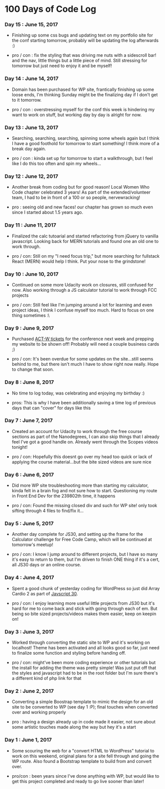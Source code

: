 # 100 Days of Code Log

### Day 15 : June 15, 2017

- Finishing up some css bugs and updating text on my portfolio site for the conf starting tomorrow, probably will be updating the log afterwards :)

- pro / con : fix the styling that was driving me nuts with a sidescroll bar! and the nav, little things but a little piece of mind. Still stressing for tomorrow but just need to enjoy it and be myself!

### Day 14 : June 14, 2017

- Domain has been purchased for WP site, frantically finishing up some loose ends, I'm thinking Sunday might be the finalizing day if I don't get to it tomorrow. 

- pro / con : overstressing myself for the conf this week is hindering my want to work on stuff, but working day by day is alright for now. 

### Day 13 : June 13, 2017

- Searching, searching, searching, spinning some wheels again but I think I have a good foothold for tomorrow to start something! I think more of a break day again.

- pro / con : kinda set up for tomorrow to start a walkthrough, but I feel like I do this too often and spin my wheels... 

### Day 12 : June 12, 2017

- Another break from coding but for good reason! Local Women Who Code chapter celebrated 3 years! As part of the extended/volunteer team, I had to be in front of a 100 or so people, nervewracking!

- pro : seeing old and new faces! our chapter has grown so much even since I started about 1.5 years ago. 

### Day 11 : June 11, 2017

- Finalized the calc tutoarial and started refactoring from jQuery to vanilla javascript. Looking back for MERN tutorials and found one an old one to work through. 

- pro / con: Still on my "I need focus trip," but more searching for fullstack React (MERN) would help I think. Put your nose to the grindstone!

### Day 10 : June 10, 2017

- Continued on some more Udacity work on closures, still confused for now. Also working through a JS calculator tutorial to work through FCC projects

- pro / con: Still feel like I'm jumping around a lot for learning and even project ideas, I think I confuse myself too much. Hard to focus on one thing sometimes :\

### Day 9 : June 9, 2017

- Purchased <a href="http://portland.act-w.org/" target="_blank">ACT-W tickets</a> for the conference next week and prepping my website to be shown off! Probably will need a couple business cards ;)

- pro / con: It's been overdue for some updates on the site...still seems behind to me, but there isn't much I have to show right now really. Hope to change that soon.

### Day 8 : June 8, 2017

- No time to log today, was celebrating and enjoying my birthday :)

- pros: This is why I have been additionally saving a time log of previous days that can "cover" for days like this

### Day 7 : June 7, 2017

- Created an account for Udacity to work through the free course sections as part of the Nanodegrees, I can also skip things that I already feel I've got a good handle on. Already went through the Scopes videos tonight!

- pro / con: Hopefully this doesnt go over my head too quick or lack of applying the course material...but the bite sized videos are sure nice

### Day 6 : June 6, 2017

- Did more WP site troubleshooting more than starting my calculator, kinda felt in a brain fog and not sure how to start. Questioning my route in Front End Dev for the 239802th time, it happens

- pro / con: Found the missing closed div and such for WP site! only took sifting through 4 files to find/fix it... 

### Day 5 : June 5, 2017

- Another day complete for JS30, and setting up the frame for the Calculator challenge for Free Code Camp, which will be continued at tomorrow's meetup!

- pro / con: I know I jump around to different projects, but I have so many it's easy to return to them, but I'm driven to finish ONE thing if it's a cert, all JS30 days or an online course. 

### Day 4 : June 4, 2017

- Spent a good chunk of yesterday coding for WordPress so just did Array Cardio 2 as part of <a href="https://javascript30.com/" target="_blank">Javscript 30</a>. 

- pro / con: I enjoy learning more useful little projects from JS30 but it's hard for me to come back and stick with going through each of em. But being so bite sized projects/videos makes them easier, keep on keepin on!

### Day 3 : June 3, 2017

- Worked through converting the static site to WP and it's working on localhost! Theme has been activated and all looks good so far, just need to finalize some function and styling before handing off.

- pro / con: might've been more coding experience or other tutorials but the install for adding the theme was pretty simple! Was just put off that the styles and javascript had to be in the root folder but I'm sure there's a different kind of php link for that

### Day 2 : June 2, 2017

- Converting a simple Boostrap template to mimic the design for an old site to be converted to WP (see day 1 :P); final touches when converted over and working properly

- pro : having a design already up in code made it easier, not sure about some artistic touches made along the way but hey it's a start


### Day 1 : June 1, 2017

- Some scouring the web for a "convert HTML to WordPress" tutorial to work on this weekend, original plans for a site fell through and going the WP route. Also found a Bootstrap template to build from and convert over. 

- pro/con : been years since I've done anything with WP, but would like to get this project completed and ready to go live sooner than later!
